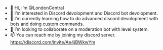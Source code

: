 - 👋 Hi, I’m @LondonCentral
- 👀 I’m interested in Discord devolopment and Discord bot devolopment.
- 🌱 I’m currently learning how to do advanced discord devolopment with bots and doing custom commands.
- 💞️ I’m looking to collaborate on a moderation bot with level system.
- 📫 You can reach me by joining my discord server. https://discord.com/invite/Ae4jBWkwYm

<!---
LondonCentral/LondonCentral is a ✨ special ✨ repository because its `README.md` (this file) appears on your GitHub profile.
You can click the Preview link to take a look at your changes.
--->
